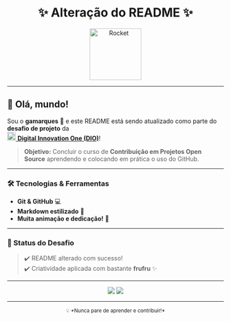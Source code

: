 <h1 align="center">✨ Alteração do README ✨</h1>

<p align="center">
  <img src="https://media.giphy.com/media/xT9IgzoKnwFNmISR8I/giphy.gif" width="120px" alt="Rocket">
</p>

---

## 👋 Olá, mundo!

Sou o **gamarques** 🚀 e este README está sendo atualizado como parte do **desafio de projeto** da  
<a href="https://www.dio.me" target="_blank"><img src="https://hermes.digitalinnovation.one/assets/diome/logo-minimized.png" width="20px"/> **Digital Innovation One (DIO)**</a>!  

> **Objetivo:** Concluir o curso de **Contribuição em Projetos Open Source** aprendendo e colocando em prática o uso do GitHub.  

---

### 🛠️ Tecnologias & Ferramentas
- **Git & GitHub** 💻
- **Markdown estilizado** 🎨
- **Muita animação e dedicação!** 💙

---

### 🎯 Status do Desafio
> ✔️ README alterado com sucesso!  
> ✔️ Criatividade aplicada com bastante **frufru** ✨  

---

<p align="center">
  <img src="https://img.shields.io/badge/Feito%20com-💙-blue?style=for-the-badge">
  <img src="https://img.shields.io/badge/por-gamarques-success?style=for-the-badge">
</p>

---

<p align="center">
  <sub>💡 *Nunca pare de aprender e contribuir!*</sub>
</p>

